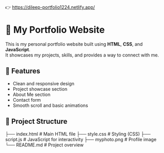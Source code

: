 👉 https://dileep-portfolio1224.netlify.app/

# 💼 My Portfolio Website

This is my personal portfolio website built using **HTML**, **CSS**, and **JavaScript**.  
It showcases my projects, skills, and provides a way to connect with me.

## 🚀 Features

- Clean and responsive design
- Project showcase section
- About Me section
- Contact form
- Smooth scroll and basic animations

## 📁 Project Structure
├── index.html # Main HTML file
├── style.css # Styling (CSS)
├── script.js # JavaScript for interactivity
├── myphoto.png # Profile image
└── README.md # Project overview

